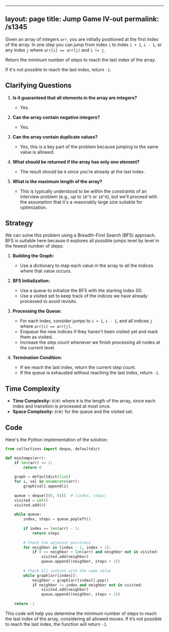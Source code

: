 
---
layout: page
title:  Jump Game IV-out
permalink: /s1345
---

Given an array of integers `arr`, you are initially positioned at the first index of the array. In one step you can jump from index `i` to index `i + 1`, `i - 1`, or any index `j` where `arr[i] == arr[j]` and `i != j`.

Return the minimum number of steps to reach the last index of the array.

If it's not possible to reach the last index, return `-1`.

## Clarifying Questions

1. **Is it guaranteed that all elements in the array are integers?**
   - Yes.

2. **Can the array contain negative integers?**
   - Yes.

3. **Can the array contain duplicate values?**
   - Yes, this is a key part of the problem because jumping to the same value is allowed.

4. **What should be returned if the array has only one element?**
   - The result should be `0` since you're already at the last index.

5. **What is the maximum length of the array?**
   - This is typically understood to be within the constraints of an interview problem (e.g., up to `10^5` or `10^6`), but we'll proceed with the assumption that it's a reasonably large size suitable for optimization.

## Strategy

We can solve this problem using a Breadth-First Search (BFS) approach. BFS is suitable here because it explores all possible jumps level by level in the fewest number of steps:

1. **Building the Graph:**
   - Use a dictionary to map each value in the array to all the indices where that value occurs.

2. **BFS Initialization:**
   - Use a queue to initialize the BFS with the starting index (0).
   - Use a visited set to keep track of the indices we have already processed to avoid revisits.

3. **Processing the Queue:**
   - For each index, consider jumps to `i + 1`, `i - 1`, and all indices `j` where `arr[i] == arr[j]`.
   - Enqueue the new indices if they haven't been visited yet and mark them as visited.
   - Increase the step count whenever we finish processing all nodes at the current level.

4. **Termination Condition:**
   - If we reach the last index, return the current step count.
   - If the queue is exhausted without reaching the last index, return `-1`.

## Time Complexity

- **Time Complexity:** `O(N)` where `N` is the length of the array, since each index and transition is processed at most once.
- **Space Complexity:** `O(N)` for the queue and the visited set.

## Code

Here's the Python implementation of the solution:

```python
from collections import deque, defaultdict

def minJumps(arr):
    if len(arr) <= 1:
        return 0
    
    graph = defaultdict(list)
    for i, val in enumerate(arr):
        graph[val].append(i)
    
    queue = deque([(0, 0)])  # (index, steps)
    visited = set()
    visited.add(0)
    
    while queue:
        index, steps = queue.popleft()
        
        if index == len(arr) - 1:
            return steps
        
        # Check the adjacent positions
        for neighbor in [index - 1, index + 1]:
            if 0 <= neighbor < len(arr) and neighbor not in visited:
                visited.add(neighbor)
                queue.append((neighbor, steps + 1))
        
        # Check all indices with the same value
        while graph[arr[index]]:
            neighbor = graph[arr[index]].pop()
            if neighbor != index and neighbor not in visited:
                visited.add(neighbor)
                queue.append((neighbor, steps + 1))
    
    return -1
```

This code will help you determine the minimum number of steps to reach the last index of the array, considering all allowed moves. If it’s not possible to reach the last index, the function will return `-1`.